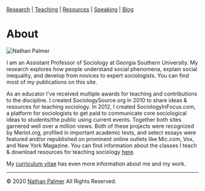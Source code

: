 [Research](https://ishimby.github.io/natepalmer/research.html) | [Teaching](https://ishimby.github.io/natepalmer/teaching.html) | [Resources](https://ishimby.github.io/natepalmer/resources.html) | [Speaking](https://ishimby.github.io/natepalmer/speaking.html) | [Blog](https://ishimby.github.io/natepalmer/blog.html)

# About

![Nathan Palmer](https://res.cloudinary.com/ishimby/image/upload/v1592239051/2016_-_Profile_Pic_-_Medium_-_2000x1333_vwa0yk.jpg)

I am an Assistant Professor of Sociology at Georgia Southern University. My research explores how people understand social phenomena, explain social inequality, and develop from novices to expert sociologists. You can find most of my publications on this site.

As an educator I've received multiple awards for teaching and contributions to the discipline. I created SociologySource.org in 2010 to share ideas & resources for teaching sociology. In 2012, I created SociologyInFocus.com, a platform for sociologists to get paid to communicate core sociological ideas to students/the public using current events. Together both sites garnered well over a million views. Both of these projects were recognized by Merlot.org, profiled in important academic texts, and select essays were featured and/or republished on prominent online outlets like Mic.com, Vox, and New York Magazine. You can find information about the classes I teach & download resources for teaching sociology [here](https://ishimby.github.io/natepalmer/resources.html).

My [curriculum vitae](https://cv-nathan-palmer.s3.us-east-1.amazonaws.com/CV_Nathan_Palmer_2020.pdf) has even more information about me and my work.

---

© 2020 [Nathan Palmer](https://ishimby.github.io/natepalmer/about.html) All Rights Reserved.
